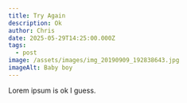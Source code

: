 ```yaml
---
title: Try Again
description: Ok
author: Chris
date: 2025-05-29T14:25:00.000Z
tags:
  - post
image: /assets/images/img_20190909_192838643.jpg
imageAlt: Baby boy
---
```

Lorem ipsum is ok I guess.
